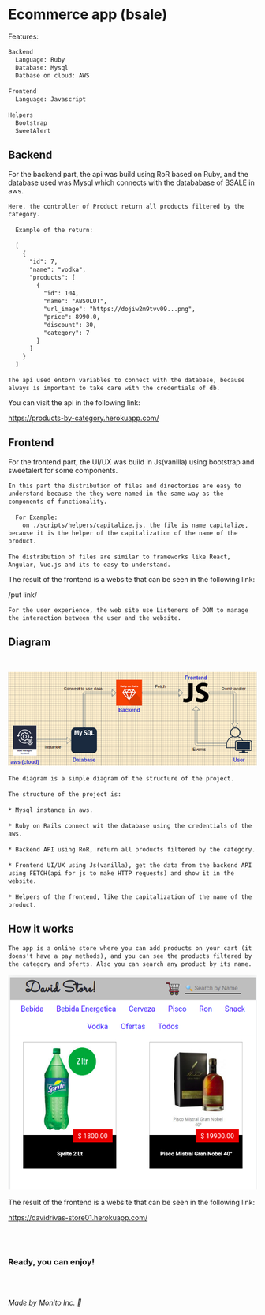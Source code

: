 # Ecommerce app (bsale)

Features:

    Backend
      Language: Ruby
      Database: Mysql
      Datbase on cloud: AWS

    Frontend
      Language: Javascript

    Helpers
      Bootstrap
      SweetAlert

## Backend

For the backend part, the api was build using RoR based on Ruby, and the database used was Mysql which connects with the datababase of BSALE in aws.

    Here, the controller of Product return all products filtered by the category.

      Example of the return:

      [
        {
          "id": 7,
          "name": "vodka",
          "products": [
            {
              "id": 104,
              "name": "ABSOLUT",
              "url_image": "https://dojiw2m9tvv09...png",
              "price": 8990.0,
              "discount": 30,
              "category": 7
            }
          ]
        }
      ]

    The api used entorn variables to connect with the database, because always is important to take care with the credentials of db.



You can visit the api in the following link:

https://products-by-category.herokuapp.com/

## Frontend

For the frontend part, the UI/UX was build in Js(vanilla) using bootstrap and sweetalert for some components.

    In this part the distribution of files and directories are easy to understand because the they were named in the same way as the components of functionality.

      For Example:
        on ./scripts/helpers/capitalize.js, the file is name capitalize, because it is the helper of the capitalization of the name of the product.

    The distribution of files are similar to frameworks like React, Angular, Vue.js and its to easy to understand.

The result of the frontend is a website that can be seen in the following link:

/put link/

    For the user experience, the web site use Listeners of DOM to manage the interaction between the user and the website.

## Diagram
<br/>

![img](./screenshoot/bsaleapp.png)

    The diagram is a simple diagram of the structure of the project.

    The structure of the project is:
    
    * Mysql instance in aws.

    * Ruby on Rails connect wit the database using the credentials of the aws.

    * Backend API using RoR, return all products filtered by the category.

    * Frontend UI/UX using Js(vanilla), get the data from the backend API using FETCH(api for js to make HTTP requests) and show it in the website.

    * Helpers of the frontend, like the capitalization of the name of the product.


## How it works

    The app is a online store where you can add products on your cart (it doens't have a pay methods), and you can see the products filtered by the category and oferts. Also you can search any product by its name.

![img](./screenshoot/viewapp.png)

The result of the frontend is a website that can be seen in the following link:

https://davidrivas-store01.herokuapp.com/

<br/><br/>
### Ready, you can enjoy!

<br/><br/>

*Made by Monito Inc. 🙊*

